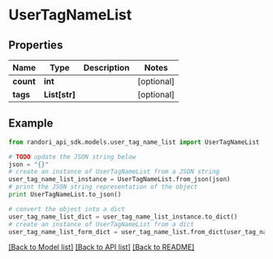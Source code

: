 # UserTagNameList


## Properties

Name | Type | Description | Notes
------------ | ------------- | ------------- | -------------
**count** | **int** |  | [optional] 
**tags** | **List[str]** |  | [optional] 

## Example

```python
from randori_api_sdk.models.user_tag_name_list import UserTagNameList

# TODO update the JSON string below
json = "{}"
# create an instance of UserTagNameList from a JSON string
user_tag_name_list_instance = UserTagNameList.from_json(json)
# print the JSON string representation of the object
print UserTagNameList.to_json()

# convert the object into a dict
user_tag_name_list_dict = user_tag_name_list_instance.to_dict()
# create an instance of UserTagNameList from a dict
user_tag_name_list_form_dict = user_tag_name_list.from_dict(user_tag_name_list_dict)
```
[[Back to Model list]](../README.md#documentation-for-models) [[Back to API list]](../README.md#documentation-for-api-endpoints) [[Back to README]](../README.md)


